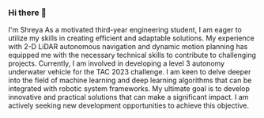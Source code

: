 ### Hi there 👋
I'm Shreya 
As a motivated third-year engineering student, I am eager to utilize my skills in creating efficient and adaptable solutions. My experience with 2-D LiDAR autonomous navigation and dynamic motion planning has equipped me with the necessary technical skills to contribute to challenging projects. Currently, I am involved in developing a level 3 autonomy underwater vehicle for the TAC 2023 challenge. I am keen to delve deeper into the field of machine learning and deep learning algorithms that can be integrated with robotic system frameworks. My ultimate goal is to develop innovative and practical solutions that can make a significant impact. I am actively seeking new development opportunities to achieve this objective.
<!--
**Shreya-Ragi/Shreya-Ragi** is a ✨ _special_ ✨ repository because its `README.md` (this file) appears on your GitHub profile.

Here are some ideas to get you started:

- 🔭 I’m currently working on 
- 
- 👯 I’m looking to collaborate on ...
- 
- 💬 Ask me about ...
- 📫 How to reach me: ..
- 😄 Pronouns: ...
- 
-->
